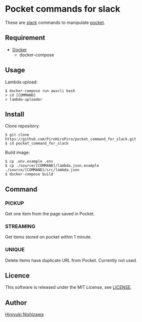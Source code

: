 # Pocket commands for slack

These are [slack](https://slack.com/) commands to manipulate [pocket](https://getpocket.com/).

## Requirement

- [Docker](https://www.docker.com/)
  - docker-compose

## Usage

Lambda upload:

```console
$ docker-compose run awscli bash
> cd [COMMAND]
> lambda-uploader
```

## Install

Clone repository:

```console
$ git clone https://github.com/PiroHiroPiro/pocket_command_for_slack.git
$ cd pocket_command_for_slack
```

Build image:

```console
$ cp .env.example .env
$ cp ./source/[COMMAND]/lambda.json.example ./source/[COMMAND]/src/lambda.json
$ docker-compose build
```

## Command

### PICKUP

Get one item from the page saved in Pocket.

### STREAMING

Get items stored on pocket within 1 minute.

### UNIQUE

Delete items have duplicate URL from Pocket.
Currently not used.

## Licence

This software is released under the MIT License, see [LICENSE](https://github.com/PiroHiroPiro/pocket_command_for_slack/blob/master/LICENSE).

## Author

[Hiroyuki Nishizawa](https://github.com/PiroHiroPiro)
